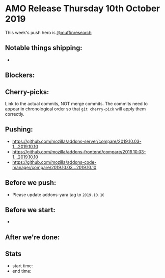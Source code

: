 # AMO Release Thursday 10th October 2019

This week's push hero is [@muffinresearch](https://github.com/muffinresearch)

## Notable things shipping:

*

## Blockers:


## Cherry-picks:

Link to the actual commits, NOT merge commits. The commits need to appear
in chronological order so that `git cherry-pick` will apply them correctly.



## Pushing:

* https://github.com/mozilla/addons-server/compare/2019.10.03-1...2019.10.10
* https://github.com/mozilla/addons-frontend/compare/2019.10.03-1...2019.10.10
* https://github.com/mozilla/addons-code-manager/compare/2019.10.03...2019.10.10


## Before we push:

* Please update addons-yara tag to `2019.10.10`


## Before we start:

*

## After we're done:

## Stats

* start time:
* end time:
